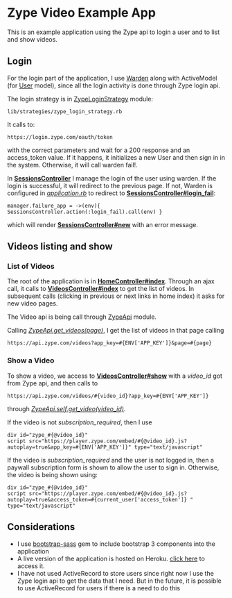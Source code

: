 # Zype Video Example App

This is an example application using the Zype api to login a user and to list and show videos.

## Login
For the login part of the application, I use [Warden](https://github.com/hassox/warden) along with ActiveModel (for [User](https://github.com/froveda/zype-app/blob/master/app/models/user.rb) model), since all the login activity is done through Zype login api.

The login strategy is in [ZypeLoginStrategy](https://github.com/froveda/zype-app/blob/master/lib/strategies/zype_login_strategy.rb) module:
```
lib/strategies/zype_login_strategy.rb
```
It calls to:
```
https://login.zype.com/oauth/token
```
with the correct parameters and wait for a 200 response and an access_token value. If it happens, it initializes a new User and then sign in in the system. Otherwise, it will call warden fail!.

In [**SessionsController**](https://github.com/froveda/zype-app/blob/master/app/controllers/sessions_controller.rb) I manage the login of the user using warden. If the login is successful, it will redirect to the previous page. If not, Warden is configured in [*application.rb*](https://github.com/froveda/zype-app/blob/master/config/application.rb#L16) to redirect to [**SessionsController#login_fail**](https://github.com/froveda/zype-app/blob/master/app/controllers/sessions_controller.rb#L13):

```
manager.failure_app = ->(env){ SessionsController.action(:login_fail).call(env) }
```

which will render [**SessionsController#new**](https://github.com/froveda/zype-app/blob/master/app/controllers/sessions_controller.rb#L4) with an error message.

## Videos listing and show
### List of Videos
The root of the application is in [**HomeController#index**](https://github.com/froveda/zype-app/blob/master/app/controllers/home_controller.rb#L2). Through an ajax call, it calls to [**VideosController#index**](https://github.com/froveda/zype-app/blob/master/app/controllers/videos_controller.rb#L3) to get the list of videos. In subsequent calls (clicking in previous or next links in home index) it asks for new video pages.

The Video api is being call through [ZypeApi](https://github.com/froveda/zype-app/blob/master/lib/zype_api.rb) module.

Calling [*ZypeApi.get_videos(page)*](https://github.com/froveda/zype-app/blob/master/lib/zype_api.rb#L2), I get the list of videos in that page calling
```
https://api.zype.com/videos?app_key=#{ENV['APP_KEY']}&page=#{page}
```

### Show a Video
To show a video, we access to [**VideosController#show**](https://github.com/froveda/zype-app/blob/master/app/controllers/videos_controller.rb#L11) with a *video_id* got from Zype api, and then calls to
```
https://api.zype.com/videos/#{video_id}?app_key=#{ENV['APP_KEY']}
```
through [*ZypeApi.self.get_video(video_id)*](https://github.com/froveda/zype-app/blob/master/lib/zype_api.rb#L16).

If the video is not *subscription_required*, then I use
```
div id="zype_#{@video_id}"
script src="https://player.zype.com/embed/#{@video_id}.js?autoplay=true&app_key=#{ENV['APP_KEY']}" type="text/javascript"
```

If the video is *subscription_required* and the user is not logged in, then a paywall subscription form is shown to allow the user to sign in. Otherwise, the video is being shown using:
```
div id="zype_#{@video_id}"
script src="https://player.zype.com/embed/#{@video_id}.js?autoplay=true&access_token=#{current_user['access_token']} " type="text/javascript"
```
## Considerations
- I use [bootstrap-sass](https://github.com/twbs/bootstrap-sass) gem to include bootstrap 3 components into the application
- A live version of the application is hosted on Heroku. [click here](https://zype-videos.herokuapp.com/) to access it.
- I have not used ActiveRecord to store users since right now I use the Zype login api to get the data that I need. But in the future, it is possible to use ActiveRecord for users if there is a need to do this
